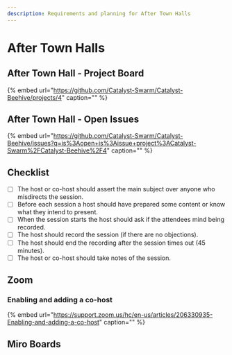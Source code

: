```yaml
---
description: Requirements and planning for After Town Halls
---
```


# After Town Halls

## After Town Hall - Project Board

{% embed url="https://github.com/Catalyst-Swarm/Catalyst-Beehive/projects/4" caption="" %}

## After Town Hall - Open Issues

{% embed url="https://github.com/Catalyst-Swarm/Catalyst-Beehive/issues?q=is%3Aopen+is%3Aissue+project%3ACatalyst-Swarm%2FCatalyst-Beehive%2F4" caption="" %}

## Checklist

* [ ] The host or co-host should assert the main subject over anyone who misdirects the session.
* [ ] Before each session a host should have prepared some content or know what they intend to present.
* [ ] When the session starts the host should ask if the attendees mind being recorded.
* [ ] The host should record the session \(if there are no objections\).
* [ ] The host should end the recording after the session times out \(45 minutes\).
* [ ] The host or co-host should take notes of the session.

## Zoom

### Enabling and adding a co-host

{% embed url="https://support.zoom.us/hc/en-us/articles/206330935-Enabling-and-adding-a-co-host" caption="" %}

## Miro Boards

